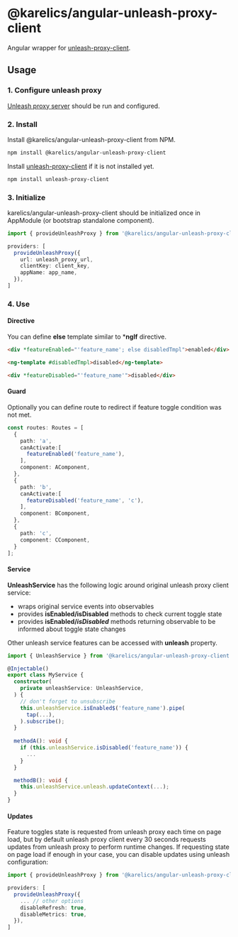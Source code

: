 # @karelics/angular-unleash-proxy-client

Angular wrapper for [unleash-proxy-client](https://github.com/Unleash/unleash-proxy-client-js).

## Usage

### 1. Configure unleash proxy

[Unleash proxy server](https://docs.getunleash.io/reference/unleash-proxy) should be run and configured.

### 2. Install

Install @karelics/angular-unleash-proxy-client from NPM.

```bash
npm install @karelics/angular-unleash-proxy-client
```

Install [unleash-proxy-client](https://github.com/Unleash/unleash-proxy-client-js) if it is not installed yet.

```bash
npm install unleash-proxy-client
```

### 3. Initialize

karelics/angular-unleash-proxy-client should be initialized once in AppModule (or bootstrap standalone component).

```typescript
import { provideUnleashProxy } from '@karelics/angular-unleash-proxy-client';

providers: [
  provideUnleashProxy({
    url: unleash_proxy_url,
    clientKey: client_key,
    appName: app_name,
  }),
]
```

### 4. Use

#### Directive

You can define **else** template similar to ***ngIf** directive.

```html
<div *featureEnabled="'feature_name'; else disabledTmpl">enabled</div>

<ng-template #disabledTmpl>disabled</ng-template>

<div *featureDisabled="'feature_name'">disabled</div>
```

#### Guard

Optionally you can define route to redirect if feature toggle condition was not met.

```typescript
const routes: Routes = [
  {
    path: 'a',
    canActivate:[
      featureEnabled('feature_name'),
    ],
    component: AComponent,
  },
  {
    path: 'b',
    canActivate:[
      featureDisabled('feature_name', 'c'),
    ],
    component: BComponent,
  },
  {
    path: 'c',
    component: CComponent,
  }
];
```

#### Service

**UnleashService** has the following logic around original unleash proxy client service:

- wraps original service events into observables
- provides **isEnabled/isDisabled** methods to check current toggle state
- provides **isEnabled$/isDisabled$** methods returning observable to be informed about toggle state changes

Other unleash service features can be accessed with **unleash** property.

```typescript
import { UnleashService } from '@karelics/angular-unleash-proxy-client';

@Injectable()
export class MyService {
  constructor(
    private unleashService: UnleashService,
  ) {
    // don't forget to unsubscribe
    this.unleashService.isEnabled$('feature_name').pipe(
      tap(...),
    ).subscribe();
  }
  
  methodA(): void {
    if (this.unleashService.isDisabled('feature_name')) {
      ...
    }
  }

  methodB(): void {
    this.unleashService.unleash.updateContext(...);
  }
}
```

#### Updates

Feature toggles state is requested from unleash proxy each time on page load, but by default unleash proxy client every 30 seconds requests updates from unleash proxy to perform runtime changes.
If requesting state on page load if enough in your case, you can disable updates using unleash configuration:

```typescript
import { provideUnleashProxy } from '@karelics/angular-unleash-proxy-client';

providers: [
  provideUnleashProxy({
    ... // other options
    disableRefresh: true,
    disableMetrics: true,
  }),
]
```
